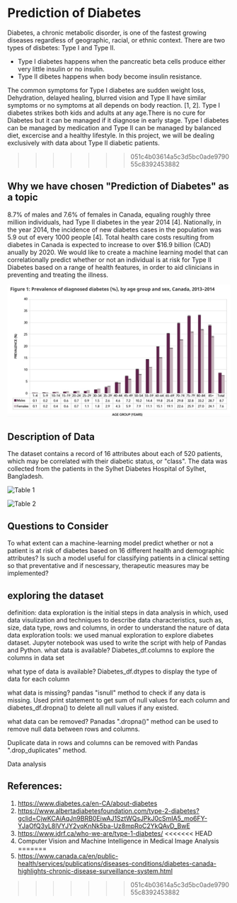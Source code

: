 # Prediction of Diabetes
Diabetes, a chronic metabolic disorder, is one of the fastest growing diseases regardless of geographic, racial, or ethnic context. There are two types of disbetes: Type I and Type II. 

- Type I diabetes happens when the pancreatic beta cells produce either very little insulin or no insulin.
- Type II dibetes happens when body become insulin resistance.

The common symptoms for Type I diabetes are sudden weight loss, Dehydration, delayed healing, blurred vision and Type II have similar symptoms or no symptoms at all depends on body reaction. [1, 2]. Type I diabetes strikes both kids and adults at any age.There is no cure for Diabetes but it can be managed if it diagnose in early stage. Type I diabetes can be managed by medication and Type II can be managed by balanced diet, excercise and a healthy lifestyle. In this project, we will be dealing exclusively with data about Type II diabetic patients. 
>>>>>>> 051c4b03614a5c3d5bc0ade979055c8392453882

## Why we have chosen "Prediction of Diabetes" as a topic

8.7% of males and 7.6% of females in Canada, equaling roughly three million individuals, had Type II diabetes in the year 2014 [4]. Nationally, in the year 2014, the incidence of new diabetes cases in the population was 5.9 out of every 1000 people [4]. Total health care costs resulting from diabetes in Canada is expected to increase to over $16.9 billion (CAD) anually by 2020. We would like to create a machine learning model that can correlationally predict whether or not an individual is at risk for Type II Diabetes based on a range of health features, in order to aid clinicians in preventing and treating the illness. 

![Diabetes Canada](https://github.com/asadca4u/Final_Project_Group_Five/blob/Presentation/Diabetes%20Incidence%20Canada.png)

## Description of Data

The dataset contains a record of 16 attributes about each of 520 patients, which may be correlated with their diabetic status, or "class". The data was collected from the patients in the Sylhet Diabetes Hospital of Sylhet, Bangladesh.


![Table 1](https://user-images.githubusercontent.com/67460581/98498587-6551b800-2204-11eb-9d2d-b425945e8966.PNG)

![Table 2](https://user-images.githubusercontent.com/67460581/98498616-73073d80-2204-11eb-9160-cbed55bb1a2e.PNG)

## Questions to Consider

To what extent can a machine-learning model predict whether or not a patient is at risk of diabetes based on 16 different health and demographic attributes? Is such a model useful for classifying patients in a clinical setting so that preventative and if nescessary, therapeutic measures may be implemented?

## exploring the dataset 
definition: data exploration is the initial steps in data analysis in which, used data visulization and techniques to describe data characteristics, such as, size, data type, rows and columns, in order to understand the nature of data
data exploration tools:
we used manual exploration to explore diabetes dataset. Jupyter notebook was used to write the script with help of Pandas and Python.
what data is available?
Diabetes_df.columns to explore the columns in data set
 
what type of data is available?
Diabetes_df.dtypes to display the type of data for each column
 
what data is missing?
pandas "isnull" method to check if any data is missing. Used print statement to get sum of null values for each column and diabetes_df.dropna() to delete all null values if any existed.
 
what data can be removed?
Panadas ".dropna()" method can be used to remove null data between rows and columns.
 
Duplicate data in rows and columns can be removed with Pandas ".drop_duplicates" method.

Data analysis

 





## References:
1. https://www.diabetes.ca/en-CA/about-diabetes
2. https://www.albertadiabetesfoundation.com/type-2-diabetes?gclid=CjwKCAiAqJn9BRB0EiwAJ1SztWQsJPkJ0cSmIA5_mo6FY-YJaOfQ3yL8lVYJY2vqKnNk5ba-Uz8mpRoC2YkQAvD_BwE
3. https://www.jdrf.ca/who-we-are/type-1-diabetes/
<<<<<<< HEAD
4. Computer Vision and Machine Intelligence in Medical Image Analysis
=======
4. https://www.canada.ca/en/public-health/services/publications/diseases-conditions/diabetes-canada-highlights-chronic-disease-surveillance-system.html
>>>>>>> 051c4b03614a5c3d5bc0ade979055c8392453882
